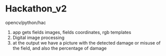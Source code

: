 # Hackathon_v2
opencv/python/hac
1. app gets fields images, fields coordinates, rgb templates
2. Digital image processing
3. at the output we have a picture with the detected damage or misuse of the field, and also the percentage of damage
